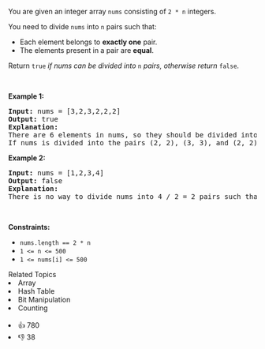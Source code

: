<p>You are given an integer array <code>nums</code> consisting of <code>2 * n</code> integers.</p>

<p>You need to divide <code>nums</code> into <code>n</code> pairs such that:</p>

<ul> 
 <li>Each element belongs to <strong>exactly one</strong> pair.</li> 
 <li>The elements present in a pair are <strong>equal</strong>.</li> 
</ul>

<p>Return <code>true</code> <em>if nums can be divided into</em> <code>n</code> <em>pairs, otherwise return</em> <code>false</code>.</p>

<p>&nbsp;</p> 
<p><strong class="example">Example 1:</strong></p>

<pre>
<strong>Input:</strong> nums = [3,2,3,2,2,2]
<strong>Output:</strong> true
<strong>Explanation:</strong> 
There are 6 elements in nums, so they should be divided into 6 / 2 = 3 pairs.
If nums is divided into the pairs (2, 2), (3, 3), and (2, 2), it will satisfy all the conditions.
</pre>

<p><strong class="example">Example 2:</strong></p>

<pre>
<strong>Input:</strong> nums = [1,2,3,4]
<strong>Output:</strong> false
<strong>Explanation:</strong> 
There is no way to divide nums into 4 / 2 = 2 pairs such that the pairs satisfy every condition.
</pre>

<p>&nbsp;</p> 
<p><strong>Constraints:</strong></p>

<ul> 
 <li><code>nums.length == 2 * n</code></li> 
 <li><code>1 &lt;= n &lt;= 500</code></li> 
 <li><code>1 &lt;= nums[i] &lt;= 500</code></li> 
</ul>

<div><div>Related Topics</div><div><li>Array</li><li>Hash Table</li><li>Bit Manipulation</li><li>Counting</li></div></div><br><div><li>👍 780</li><li>👎 38</li></div>